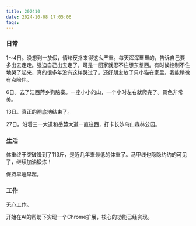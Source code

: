 ```yaml
---
title: 202410
date: 2024-10-08 17:05:06
tags:
---
```


### 日常

1～4日。没想到一放假，情绪反扑来得这么严重。每天浑浑噩噩的，告诉自己要多出去走走。强迫自己出去走了，可是一回家就忍不住想东想西。有时候控制不住地哭了起来，真的很多年没有这样哭过了。还好朋友放了只小猫在家里，我能稍微有点陪伴。

6日。去了江西萍乡狗脑寨。一座小小的山，一个小时左右就爬完了。景色非常美。

13日。真正的彻底地结束了。

27日。沿着三一大道和岳麓大道一直往西，打卡长沙乌山森林公园。

### 生活

体重终于突破降到了113斤，是近几年来最低的体重了。马甲线也隐隐约约的可见了，继续加油锻炼！

保持早睡早起。

### 工作

无心工作。

开始在AI的帮助下实现一个Chrome扩展，核心的功能已经实现。

